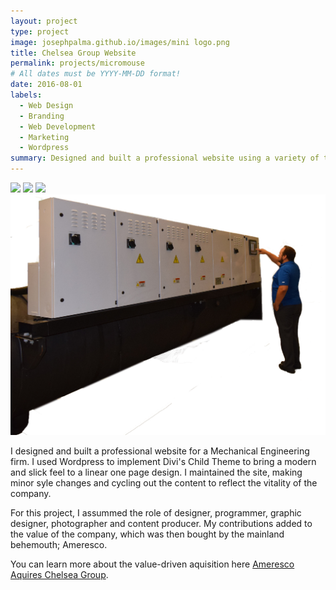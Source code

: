 ```yaml
---
layout: project
type: project
image: josephpalma.github.io/images/mini logo.png
title: Chelsea Group Website
permalink: projects/micromouse
# All dates must be YYYY-MM-DD format!
date: 2016-08-01
labels:
  - Web Design
  - Branding
  - Web Development
  - Marketing
  - Wordpress
summary: Designed and built a professional website using a variety of tools.
---
```


<div class="ui small rounded images">
  <img class="ui image" src="../images/pump-icon-real2.png">
  <img class="ui image" src="../images/BAS.png">
  <img class="ui image" src="../images/chiller-icon new.png">
  <img class="ui image" src="../images/PCA-icon-new2.png">
</div>

I designed and built a professional website for a Mechanical Engineering firm. I used Wordpress to implement Divi's Child Theme to bring a modern and slick feel to a linear one page design. I maintained the site, making minor syle changes and cycling out the content to reflect the vitality of the company.

For this project, I assummed the role of designer, programmer, graphic designer, photographer and content producer. My contributions added to the value of the company, which was then bought by the mainland behemouth; Ameresco.

You can learn more about the value-driven aquisition here [Ameresco Aquires Chelsea Group](https://www.ameresco.com/ameresco-acquires-chelsea-group-limited-to-expand-commercial-retail-and-industrial-services-in-hawaii/).



